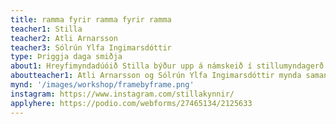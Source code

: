 ```yaml
---
title: ramma fyrir ramma fyrir ramma
teacher1: Stilla
teacher2: Atli Arnarsson
teacher3: Sólrún Ylfa Ingimarsdóttir
type: Þriggja daga smiðja
about1: Hreyfimyndadúóið Stilla býður upp á námskeið í stillumyndagerð (stop-motion). Kannað verður hvernig hægt er að nota stillumyndaformið á skapandi hátt með áherslu á endurnýtingu. Þátttakendur verða hvattir til að hugsa út fyrir rammann; nýta hluti og efni úr nærumhverfinu og vekja til lífs, ramma fyrir ramma. Námskeiðið er ætlað öllum og engar kröfur eru um reynslu.
aboutteacher1: Atli Arnarsson og Sólrún Ylfa Ingimarsdóttir mynda saman stillumyndadúóið Stillu. Þau hafa gert tvær stuttmyndir, Marglitu marglyttuna (2018) og Eldhús eftir máli (2020). Sú síðarnefnda hefur verið sýnd á kvikmyndahátíðum víðs vegar um heiminn og hlotið nokkur verðlaun, t.a.m. Sprettfiskinn á Stockfish 2021. Þess utan eru Atli og Sólrún bæði með bakgrunn í tónlist, og leggja stund á nám í Kaupmannahöfn. Atli er að læra hljóðhönnun í Den Danske Filmskole auk þess sem hann vinnur að og gefur út eigin tónlist. Sólrún er í meistaranámi í fiðluleik við Det Kongelige Danske Musikkonservatorium, en hefur einnig verið virkur myndskreytir síðustu ár.
mynd: '/images/workshop/framebyframe.png'
instagram: https://www.instagram.com/stillakynnir/
applyhere: https://podio.com/webforms/27465134/2125633
---
```

